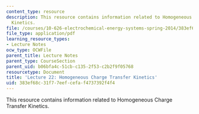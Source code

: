 ```yaml
---
content_type: resource
description: This resource contains information related to Homogeneous Charge Transfer
  Kinetics.
file: /courses/10-626-electrochemical-energy-systems-spring-2014/383ef68c31f77eefcefaf4737392f4f4_MIT10_626S14_Lec22_Homg.pdf
file_type: application/pdf
learning_resource_types:
- Lecture Notes
ocw_type: OCWFile
parent_title: Lecture Notes
parent_type: CourseSection
parent_uid: b06bfa4c-51cb-c135-2f53-c2b2f9f05768
resourcetype: Document
title: 'Lecture 22: Homogeneous Charge Transfer Kinetics'
uid: 383ef68c-31f7-7eef-cefa-f4737392f4f4
---
```

This resource contains information related to Homogeneous Charge Transfer Kinetics.

